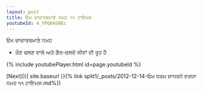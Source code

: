 ```yaml
---
layout: post
title: ਓਮ ਚਾਚਾਰਥਮਾਣੇ ਨਮਹ ੧੧ ਟਾਇਮਸ
youtubeId: 4_YPQ6kG9Ec
---
```

 
 
 ਓਮ ਚਾਚਾਰਥਮਾਣੇ ਨਮਹ  
 
 -  ਕੌਣ ਚਲਣ ਵਾਲੇ ਅਤੇ ਗੈਰ-ਚਲਦੇ ਜੀਵਾਂ ਦੀ ਰੂਹ ਹੈ 
 
  
 
  
 
 
 
 
 
 


{% include youtubePlayer.html id=page.youtubeId %}
 
[Next]({{ site.baseurl }}{% link  split1/_posts/2012-12-14-ਓਮ ਧਰਮ ਸਾਧਰਨੋ ਵਰਯਾ ਨਮਹ ੧੧ ਟਾਇਮਸ.md%})
 
